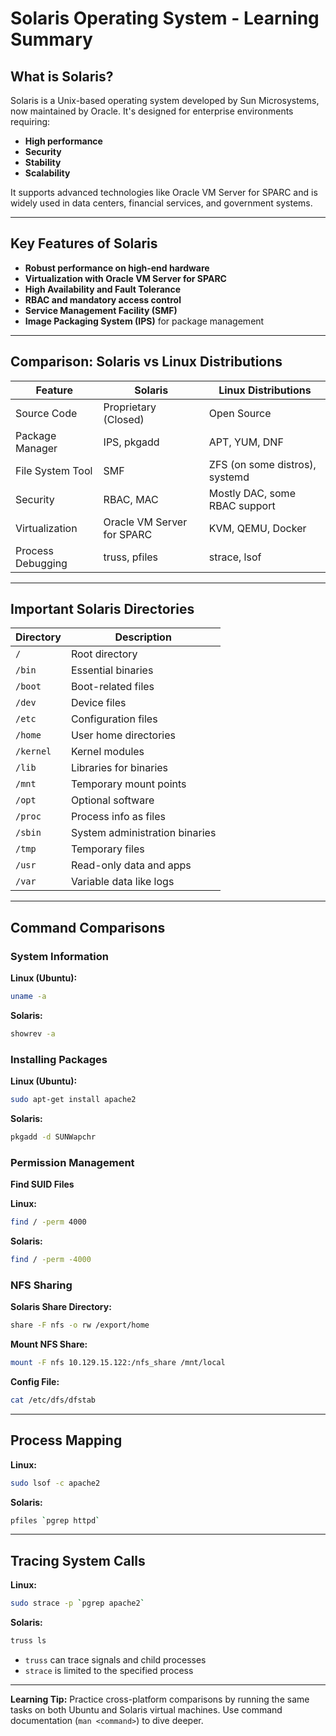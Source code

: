 
# Solaris Operating System - Learning Summary

## What is Solaris?

Solaris is a Unix-based operating system developed by Sun Microsystems, now maintained by Oracle. It's designed for enterprise environments requiring:

- **High performance**
- **Security**
- **Stability**
- **Scalability**

It supports advanced technologies like Oracle VM Server for SPARC and is widely used in data centers, financial services, and government systems.

---

## Key Features of Solaris

- **Robust performance on high-end hardware**
- **Virtualization with Oracle VM Server for SPARC**
- **High Availability and Fault Tolerance**
- **RBAC and mandatory access control**
- **Service Management Facility (SMF)**
- **Image Packaging System (IPS)** for package management

---

## Comparison: Solaris vs Linux Distributions

| Feature              | Solaris                                      | Linux Distributions              |
|----------------------|----------------------------------------------|----------------------------------|
| Source Code          | Proprietary (Closed)                         | Open Source                      |
| Package Manager      | IPS, pkgadd                                  | APT, YUM, DNF                    |
| File System Tool     | SMF                                          | ZFS (on some distros), systemd  |
| Security             | RBAC, MAC                                    | Mostly DAC, some RBAC support   |
| Virtualization       | Oracle VM Server for SPARC                   | KVM, QEMU, Docker                |
| Process Debugging    | truss, pfiles                                | strace, lsof                     |

---

## Important Solaris Directories

| Directory     | Description |
|---------------|-------------|
| `/`           | Root directory |
| `/bin`        | Essential binaries |
| `/boot`       | Boot-related files |
| `/dev`        | Device files |
| `/etc`        | Configuration files |
| `/home`       | User home directories |
| `/kernel`     | Kernel modules |
| `/lib`        | Libraries for binaries |
| `/mnt`        | Temporary mount points |
| `/opt`        | Optional software |
| `/proc`       | Process info as files |
| `/sbin`       | System administration binaries |
| `/tmp`        | Temporary files |
| `/usr`        | Read-only data and apps |
| `/var`        | Variable data like logs |

---

## Command Comparisons

### System Information

**Linux (Ubuntu):**

```bash
uname -a
```

**Solaris:**

```bash
showrev -a
```

### Installing Packages

**Linux (Ubuntu):**

```bash
sudo apt-get install apache2
```

**Solaris:**

```bash
pkgadd -d SUNWapchr
```

### Permission Management

**Find SUID Files**

**Linux:**

```bash
find / -perm 4000
```

**Solaris:**

```bash
find / -perm -4000
```

### NFS Sharing

**Solaris Share Directory:**

```bash
share -F nfs -o rw /export/home
```

**Mount NFS Share:**

```bash
mount -F nfs 10.129.15.122:/nfs_share /mnt/local
```

**Config File:**

```bash
cat /etc/dfs/dfstab
```

---

## Process Mapping

**Linux:**

```bash
sudo lsof -c apache2
```

**Solaris:**

```bash
pfiles `pgrep httpd`
```

---

## Tracing System Calls

**Linux:**

```bash
sudo strace -p `pgrep apache2`
```

**Solaris:**

```bash
truss ls
```

- `truss` can trace signals and child processes
- `strace` is limited to the specified process

---

**Learning Tip:** Practice cross-platform comparisons by running the same tasks on both Ubuntu and Solaris virtual machines. Use command documentation (`man <command>`) to dive deeper.
